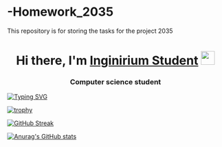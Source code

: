 # -Homework_2035
This repository is for storing the tasks for the project 2035
<h1 align="center">Hi there, I'm <a href="https://inginirium.ru/" target="_blank">Inginirium Student</a> 
<img src="https://github.com/blackcater/blackcater/raw/main/images/Hi.gif" height="32"/></h1>
<h3 align="center">Computer science student</h3>

<!---Пример кода-->
[![Typing SVG](https://readme-typing-svg.herokuapp.com?color=%2336BCF7&lines=Computer+science+student)](https://git.io/typing-svg)

[![trophy](https://github-profile-trophy.vercel.app/?username=IvanFircov)](https://github.com/ryo-ma/github-profile-trophy)

[![GitHub Streak](https://github-readme-streak-stats.herokuapp.com/?user=IvanFircov)](https://git.io/streak-stats)

[![Anurag's GitHub stats](https://github-readme-stats.vercel.app/api?username=IvanFircov)](https://github.com/anuraghazra/github-readme-stats)

